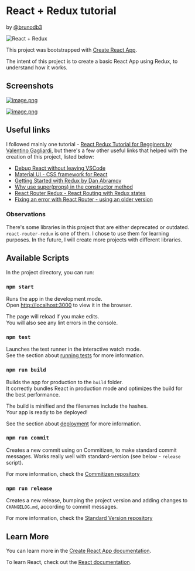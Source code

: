 # React + Redux tutorial

by [@brunodb3](https://github.com/brunodb3)

![React + Redux](https://miro.medium.com/max/1200/0*1p4U99DAhsOHqX-m.jpg)

This project was bootstrapped with [Create React App](https://github.com/facebook/create-react-app).

The intent of this project is to create a basic React App using Redux, to understand how it works.

## Screenshots

[![image.png](https://i.postimg.cc/bNDq2H50/image.png)](https://postimg.cc/PPjggZTN)

[![image.png](https://i.postimg.cc/yNFd3Xkp/image.png)](https://postimg.cc/zLG59hwT)

## Useful links

I followed mainly one tutorial - [React Redux Tutorial for Begginers by Valentino Gagliardi](https://www.valentinog.com/blog/react-redux-tutorial-beginners/), but there's a few other useful links that helped with the creation of this project, listed below:

- [Debug React without leaving VSCode](https://medium.com/@auchenberg/live-edit-and-debug-your-react-apps-directly-from-vs-code-without-leaving-the-editor-3da489ed905f)
- [Material UI - CSS framework for React](https://material-ui.com)
- [Getting Started with Redux by Dan Abramov](https://egghead.io/courses/getting-started-with-redux)
- [Why use super(props) in the constructor method](https://overreacted.io/why-do-we-write-super-props/)
- [React Router Redux - React Routing with Redux states](https://github.com/reactjs/react-router-redux)
- [Fixing an error with React Router - using an older version](https://github.com/ReactTraining/react-router/issues/4477#issuecomment-278116607)

### Observations

There's some libraries in this project that are either deprecated or outdated. `react-router-redux` is one of them. I chose to use them for learning purposes. In the future, I will create more projects with different libraries.

## Available Scripts

In the project directory, you can run:

### `npm start`

Runs the app in the development mode.<br>
Open [http://localhost:3000](http://localhost:3000) to view it in the browser.

The page will reload if you make edits.<br>
You will also see any lint errors in the console.

### `npm test`

Launches the test runner in the interactive watch mode.<br>
See the section about [running tests](https://facebook.github.io/create-react-app/docs/running-tests) for more information.

### `npm run build`

Builds the app for production to the `build` folder.<br>
It correctly bundles React in production mode and optimizes the build for the best performance.

The build is minified and the filenames include the hashes.<br>
Your app is ready to be deployed!

See the section about [deployment](https://facebook.github.io/create-react-app/docs/deployment) for more information.

### `npm run commit`

Creates a new commit using on Commitizen, to make standard commit messages. Works really well with standard-version (see below - `release` script).

For more information, check the [Commitizen repository](https://github.com/commitizen/cz-cli)

### `npm run release`

Creates a new release, bumping the project version and adding changes to `CHANGELOG.md`, according to commit messages.

For more information, check the [Standard Version repository](https://github.com/conventional-changelog/standard-version)

## Learn More

You can learn more in the [Create React App documentation](https://facebook.github.io/create-react-app/docs/getting-started).

To learn React, check out the [React documentation](https://reactjs.org/).
